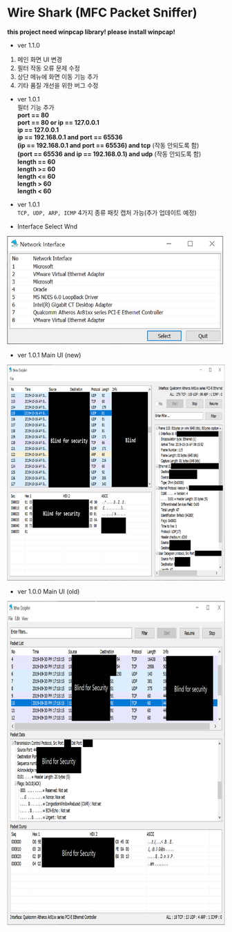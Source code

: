 # Wire Shark (MFC Packet Sniffer)

**this project need winpcap library! please install winpcap!** 

* ver 1.1.0
1. 메인 화면 UI 변경
2. 필터 작동 오류 문제 수정
3. 상단 메뉴에 화면 이동 기능 추가
4. 기타 품질 개선을 위한 버그 수정

* ver 1.0.1  
필터 기능 추가  
**port == 80**  
**port == 80 or ip == 127.0.0.1**  
**ip == 127.0.0.1**  
**ip == 192.168.0.1 and port == 65536**  
**(ip == 192.168.0.1 and port == 65536) and tcp** (작동 안되도록 함)   
**(port == 65536 and ip == 192.168.0.1) and udp**  (작동 안되도록 함)   
**length == 60**  
**length >= 60**  
**length <= 60**  
**length > 60**  
**length < 60**  
	
* ver 1.0.1  
`TCP, UDP, ARP, ICMP`  4가지 종류 패킷 캡처 가능(추가 업데이트 예정)  
	
	
* Interface Select Wnd
<img src="/Image/SelectNetInfWnd.PNG" width="500" height="250">

* ver 1.0.1 Main UI (new)
<img src="/Image/MainWnd2.PNG" width="1000" height="500">

* ver 1.0.0 Main UI (old)
<img src="/Image/MainWnd.PNG" width="900" height="750">

